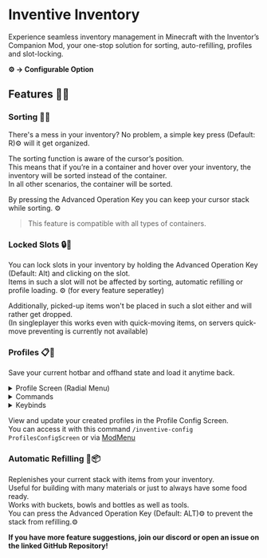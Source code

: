 # Inventive Inventory

Experience seamless inventory management in Minecraft with the Inventor’s Companion Mod, your one-stop solution for sorting, auto-refilling, profiles and slot-locking.

**⚙️ -> Configurable Option**

## Features 🚀💡
### Sorting 🔀🔠
There's a mess in your inventory? No problem, a simple key press (Default: R)⚙️ will it get organized.

The sorting function is aware of the cursor’s position.  
This means that if you’re in a container and hover over your inventory, the inventory will be sorted instead of the container.  
In all other scenarios, the container will be sorted.

By pressing the Advanced Operation Key you can keep your cursor stack while sorting. ⚙️
> This feature is compatible with all types of containers.

### Locked Slots 🔒🚫
You can lock slots in your inventory by holding the Advanced Operation Key (Default: Alt) and clicking on the slot.  
Items in such a slot will not be affected by sorting, automatic refilling or profile loading. ⚙️ (for every feature seperatley)

Additionally, picked-up items won't be placed in such a slot either and will rather get dropped.  
(In singleplayer this works even with quick-moving items, on servers quick-move preventing is currently not available)

### Profiles 📋📂
Save your current hotbar and offhand state and load it anytime back.

<details>
  <summary>Profile Screen (Radial Menu)</summary>
  
By pressing and holding 'V'⚙️ you can open the Profile Screen where you can create, load, overwrite or delete profiles.  
- Create: Just hover over '+' and release 'V'⚙️. A Profile should be created. (Optionally, you can press ALT additionally to name your profile)
- Overwrite: Hover over an existing profile, hold Left CTRL and release 'V'⚙️ to overwrite this profile.
- Delete: Hover over an existing profile, hold ALT and release 'V'⚙️ to delete this profile.

</details>

<details>
<summary>Commands</summary>

- Save: ```/inventive-profiles create <name> [keybinding]```
- Load: ```/inventive-profiles load <profile>```
- Delete: ```/inventive-profiles delete <profile>```

</details>

<details>
<summary>Keybinds</summary>

You can bind customizable keys to your profiles for loading.
- Loading: Loading Key (Default: ALT)⚙️ + [Profile Key (Default: 1-3)⚙️]

Alternatively, you can activate Fast Load where you don't have to press the loading key. ⚙️

</details>

View and update your created profiles in the Profile Config Screen.  
You can access it with this command ```/inventive-config ProfilesConfigScreen``` or via [ModMenu](https://modrinth.com/mod/modmenu)

### Automatic Refilling 🔄📦
Replenishes your current stack with items from your inventory.  
Useful for building with many materials or just to always have some food ready.  
Works with buckets, bowls and bottles as well as tools.  
You can press the Advanced Operation Key (Default: ALT)⚙️ to prevent the stack from refilling.⚙️  

**If you have more feature suggestions, join our discord or open an issue on the linked GitHub Repository!**
